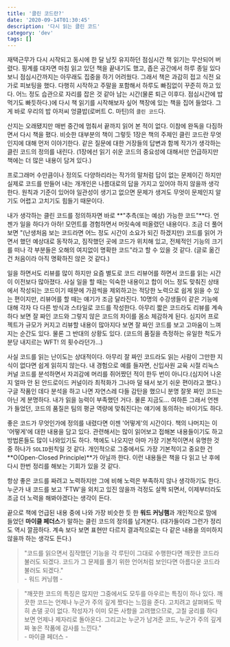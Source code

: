 ```yaml
---
title: '클린 코드란?'
date: '2020-09-14T01:30:45'
description: '다시 읽는 클린 코드'
category: 'dev'
tags: []
---
```


재택근무가 다시 시작되고 동시에 한 달 남짓 유지하던 점심시간 책 읽기는 무산되어 버렸다. 핑계를 대자면 마침 읽고 있던 책을 끝내기도 했고, 좁은 공간에서 하루 종일 있다 보니 점심시간까지는 아무래도 집중을 하기 어려웠다. 그래서 책은 과감히 접고 식전 요가로 피보팅을 했다. 다행히 시작하고 주말을 포함해서 하루도 빠짐없이 꾸준히 하고 있다. 어느 정도 습관으로 자리를 잡은 것 같아 남는 시간(물론 퇴근 이후다. 점심시간에 밥 먹기도 빠듯하다.)에 다시 책 읽기를 시작해보자 싶어 책장에 있는 책을 집어 들었다. 그게 바로 우리의 밥 아저씨 엉클밥(로버트 C. 마틴)의 `클린 코드`다.

산지는 오래됐지만 매번 중간에 멈춰서 끝까지 읽어 본 적이 없다. 이참에 완독을 다짐하면서 다시 책을 폈다. 비슷한 대부분의 책이 그렇듯 1장은 책의 주제인 클린 코드란 무엇인지에 대해 먼저 이야기한다. 같은 질문에 대한 거장들의 답변과 함께 작가가 생각하는 클린 코드의 정의를 내린다. (1장에선 읽기 쉬운 코드의 중요성에 대해서만 언급하지만 책에는 더 많은 내용이 담겨 있다.)

프로그래머 수만큼이나 정의도 다양하리라는 작가의 말처럼 답이 없는 문제이긴 하지만 실제로 코드를 만들어 내는 개개인은 나름대로의 답을 가지고 있어야 하지 않을까 생각한다. 원칙과 기준이 있어야 일관성이 생기고 없으면 문제가 생겨도 무엇이 문제인지 알기도 어렵고 고치기도 힘들기 때문이다.

내가 생각하는 클린 코드를 정의하자면 바로 **"추측(또는 예상) 가능한 코드"**다. 언젠가 일을 하다가 아하! 모먼트를 경험하면서 머릿속에 떠올렸던 내용이다. 조금 더 풀어 보면 "(난생처음 보는 코드라면 어느 정도 시간이 소요가 되긴 하겠지만) 코드를 읽어 가면서 했던 예상대로 동작하고, 짐작했던 곳에 코드가 위치해 있고, 전체적인 기능의 크기를 떠나 각 부분들은 오해의 여지없이 명확한 코드"라고 할 수 있을 것 같다. (글로 옮긴 건 처음이라 아직 명확하진 않은 것 같다.)

일을 하면서도 리뷰를 많이 하지만 요즘 별도로 코드 리뷰어를 하면서 코드를 읽는 시간이 이전보다 많아졌다. 사실 일을 할 때는 익숙한 내용이고 합이 어느 정도 맞춰진 상태에서 작성되는 코드이기 때문에 가끔씩을 제외하고는 적당한 노력으로 쉽게 읽을 수 있는 편이지만, 리뷰어를 할 때는 얘기가 조금 달라진다. 10명의 수강생들이 같은 기능에 대해 각자 다 다른 방식과 스타일로 코드를 작성한다. 아무리 짧은 코드라도 리뷰를 계속하다 보면 잘 짜인 코드와 그렇지 않은 코드의 차이를 몸소 체감하게 된다. 심지어 프로젝트가 규모가 커지고 리뷰할 내용이 많아지다 보면 잘 짜인 코드를 보고 고마움이 느껴지는 순간도 있다. 물론 그 반대의 상황도 있다. (코드의 품질을 측정하는 유일한 척도가 분당 내지르는 WFT! 의 횟수라던가...)

사실 코드를 읽는 난이도는 상대적이다. 아무리 잘 짜인 코드라도 읽는 사람이 그만한 지식이 없다면 쉽게 읽히지 않는다. 내 경험으로 예를 들자면, 신입사원 교육 시절 리눅스 커널 코드를 분석하면서 자괴감에 머리를 쥐어짰던 적이 한두 번이 아니다.(심지어 나온 지 얼마 안 된 안드로이드 커널이라 최적화가 그나마 덜 돼서 보기 쉬운 편이라고 했다.) 구글 작품인 데다 분석을 하고 나면 자연스레 다들 감탄을 했으니 분명 잘못 짜인 코드는 아닌 게 분명하다. 내가 읽을 능력이 부족했던 거다. 물론 지금도... 여하튼 그래서 언젠가 들었던, 코드의 품질은 팀의 평균 역량에 맞춰진다는 얘기에 동의하는 바이기도 하다.

좋은 코드가 무엇인가에 정의를 내렸다면 이젠 '어떻게'의 시간이다. 책의 나머지는 이 '어떻게'에 대한 내용을 담고 있다. 관련해서는 많이 읽어보고 접해본 내용들이기도 하고 방법론들도 많이 나와있기도 하다. 책에도 나오지만 아마 가장 기본적이면서 유명한 것 중 하나가 `SOLID`원칙일 것 같다. 개인적으로 그중에서도 가장 기본적이고 중요한 건 **O(Open-Closed Principle)**가 아닐까 한다. 이런 내용들은 책을 다 읽고 난 후에 다시 한번 정리를 해보는 기회가 있을 것 같다.

항상 좋은 코드를 짜려고 노력하지만 그에 비해 노력은 부족하지 않나 생각하기도 한다. 누군가 내 코드를 보고 'FTW'을 외치고 있진 않을까 걱정도 살짝 되면서, 이제부터라도 조금 더 노력을 해봐야겠다는 생각이 든다.

끝으로 책에 언급된 내용 중에 나와 가장 비슷한 듯 한 **워드 커닝햄**과 개인적으로 맘에 들었던 **마이클 페더스**가 말하는 클린 코드의 정의를 남겨본다. (대가들이라 그런가 정리도 역시 깔끔하다. 계속 보다 보면 표현만 다르지 결과적으로는 다 같은 내용을 의미하지 않을까 하는 생각도 든다.)

> "코드를 읽으면서 짐작했던 기능을 각 루틴이 그대로 수행한다면 깨끗한 코드라 불러도 되겠다. 코드가 그 문제를 풀기 위한 언어처럼 보인다면 아름다운 코드라 불러도 되겠다."  
> \- 워드 커닝햄 -

> "깨끗한 코드의 특징은 많지만 그중에서도 모두를 아우르는 특징이 하나 있다. 깨끗한 코드는 언제나 누군가 주의 깊게 짰다는 느낌을 준다. 고치려고 살펴봐도 딱히 손댈 곳이 없다. 작성자가 이미 모든 사항을 고려했으므로, 고칠 궁리를 하다 보면 언제나 제자리로 돌아온다. 그리고는 누군가 남겨준 코드, 누군가 주의 깊게 짜 놓은 작품에 감사를 느낀다."  
> \- 마이클 페더스 -
